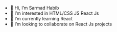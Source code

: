 - 👋 Hi, I’m Sarmad Habib
- 👀 I’m interested in HTML/CSS JS React Js
- 🌱 I’m currently learning React
- 💞️ I’m looking to collaborate on React Js projects 

<!---
Dev-Sarmad/Dev-Sarmad is a ✨ special ✨ repository because its `README.md` (this file) appears on your GitHub profile.
You can click the Preview link to take a look at your changes.
--->
